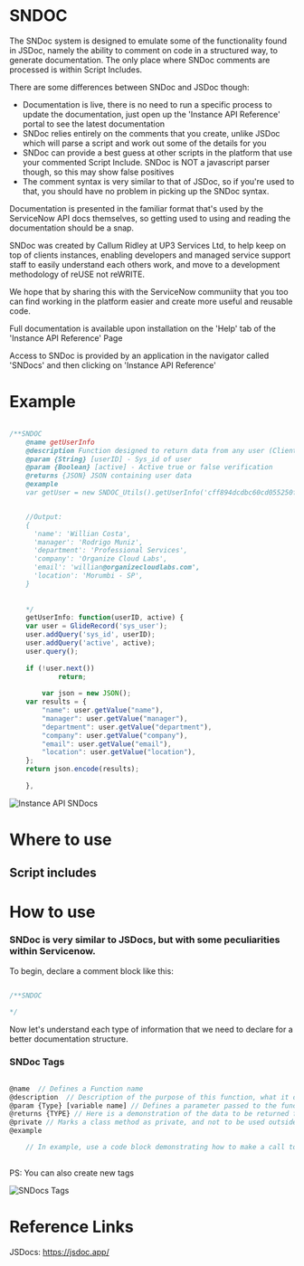 # SNDOC

The SNDoc system is designed to emulate some of the functionality found in JSDoc, namely the ability to comment on code in a structured way, to generate documentation. The only place where SNDoc comments are processed is within Script Includes.

There are some differences between SNDoc and JSDoc though:

- Documentation is live, there is no need to run a specific process to update the documentation, just open up the 'Instance API Reference' portal to see the latest documentation
- SNDoc relies entirely on the comments that you create, unlike JSDoc which will parse a script and work out some of the details for you
- SNDoc can provide a best guess at other scripts in the platform that use your commented Script Include. SNDoc is NOT a javascript parser though, so this may show false positives
- The comment syntax is very similar to that of JSDoc, so if you're used to that, you should have no problem in picking up the SNDoc syntax.

Documentation is presented in the familiar format that's used by the ServiceNow API docs themselves, so getting used to using and reading the documentation should be a snap.

SNDoc was created by Callum Ridley at UP3 Services Ltd, to help keep on top of clients instances, enabling developers and managed service support staff to easily understand each others work, and move to a development methodology of reUSE not reWRITE.

We hope that by sharing this with the ServiceNow communiity that you too can find working in the platform easier and create more useful and reusable code.

Full documentation is available upon installation on the 'Help' tab of the 'Instance API Reference' Page

Access to SNDoc is provided by an application in the navigator called 'SNDocs' and then clicking on 'Instance API Reference'


# Example

```JAVASCRIPT

/**SNDOC
    @name getUserInfo
    @description Function designed to return data from any user (Client and Server)
    @param {String} [userID] - Sys_id of user
    @param {Boolean} [active] - Active true or false verification
    @returns {JSON} JSON containing user data
    @example
    var getUser = new SNDOC_Utils().getUserInfo('cff894dcdbc60cd055250fbca3961901');


    //Output:
    {
      'name': 'Willian Costa',
      'manager': 'Rodrigo Muniz',
      'department': 'Professional Services',
      'company': 'Organize Cloud Labs',
      'email': 'willian@organizecloudlabs.com',
      'location': 'Morumbi - SP',
    }
    
    
    */
	getUserInfo: function(userID, active) {
	var user = GlideRecord('sys_user');
	user.addQuery('sys_id', userID);
	user.addQuery('active', active);
	user.query();
    
	if (!user.next()) 
      		return;
      
    	var json = new JSON();
	var results = {
		"name": user.getValue("name"),
		"manager": user.getValue("manager"),
		"department": user.getValue("department"),
		"company": user.getValue("company"),
		"email": user.getValue("email"),
		"location": user.getValue("location"),		
	};
	return json.encode(results);
		
	},

```

![Instance API SNDocs](https://github.com/WillianCostaOCL/service-now-sp/blob/main/Documentation/images/sndocs-instance.png)


# Where to use

## Script includes

# How to use

### SNDoc is very similar to JSDocs, but with some peculiarities within Servicenow.


To begin, declare a comment block like this:

```JAVASCRIPT

/**SNDOC

*/

```

Now let's understand each type of information that we need to declare for a better documentation structure.

### SNDoc Tags

```JAVASCRIPT

@name  // Defines a Function name
@description  // Description of the purpose of this function, what it does, why it exists
@param {Type} [variable name] // Defines a parameter passed to the function 
@returns {TYPE} // Here is a demonstration of the data to be returned from the execution of the function
@private // Marks a class method as private, and not to be used outside of the script include it is a member of Pattern @private
@example

	// In example, use a code block demonstrating how to make a call to this function and what is returned
    
```

PS: You can also create new tags

![SNDocs Tags](https://github.com/WillianCostaOCL/service-now-sp/blob/main/Documentation/images/sndocs-new-tags.png)


# Reference Links

JSDocs: https://jsdoc.app/
